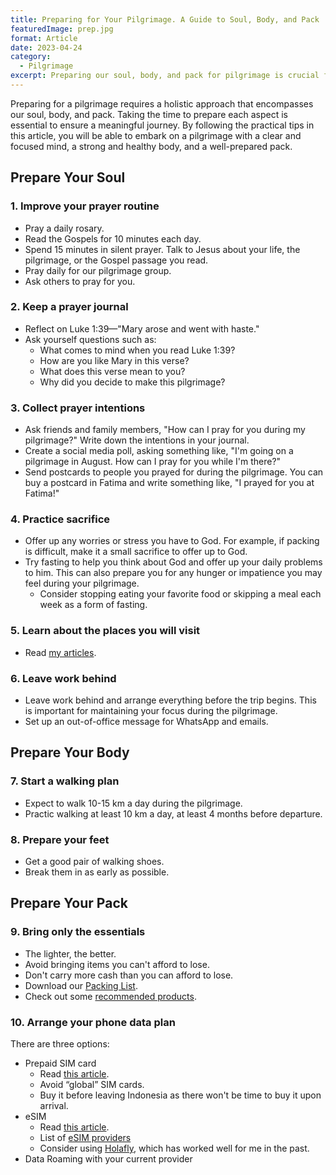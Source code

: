 ```yaml
---
title: Preparing for Your Pilgrimage. A Guide to Soul, Body, and Pack
featuredImage: prep.jpg
format: Article
date: 2023-04-24
category:
  - Pilgrimage
excerpt: Preparing our soul, body, and pack for pilgrimage is crucial for a meaningful and successful pilgrimage. By improving our prayer routine, collecting prayer intentions, and practicing sacrifice, we can strengthen our spiritual preparation. Learning about the places we will visit and preparing our body through a walking plan and proper footwear can help us physically endure the trip. It is also important to pack light, bringing only the essentials and avoiding items we cannot afford to lose, and to arrange our phone data plan in advance. By leaving work behind and setting up an out-of-office message, we can maintain our focus on the pilgrimage. Overall, by preparing ourselves holistically, we can fully embrace the journey and experience the transformative power of pilgrimage.
---
```

Preparing for a pilgrimage requires a holistic approach that encompasses our soul, body, and pack. Taking the time to prepare each aspect is essential to ensure a meaningful journey. By following the practical tips in this article, you will be able to embark on a pilgrimage with a clear and focused mind, a strong and healthy body, and a well-prepared pack.

## Prepare Your Soul

### 1. Improve your prayer routine
- Pray a daily rosary.
- Read the Gospels for 10 minutes each day.
- Spend 15 minutes in silent prayer. Talk to Jesus about your life, the pilgrimage, or the Gospel passage you read.
- Pray daily for our pilgrimage group.
- Ask others to pray for you.

### 2. Keep a prayer journal
- Reflect on Luke 1:39—"Mary arose and went with haste."
- Ask yourself questions such as:  
	- What comes to mind when you read Luke 1:39?  
	- How are you like Mary in this verse?  
	- What does this verse mean to you?  
	- Why did you decide to make this pilgrimage?  

### 3. Collect prayer intentions
- Ask friends and family members, "How can I pray for you during my pilgrimage?" Write down the intentions in your journal.
- Create a social media poll, asking something like, "I'm going on a pilgrimage in August. How can I pray for you while I'm there?"
- Send postcards to people you prayed for during the pilgrimage. You can buy a postcard in Fatima and write something like, "I prayed for you at Fatima!"

### 4. Practice sacrifice
- Offer up any worries or stress you have to God. For example, if packing is difficult, make it a small sacrifice to offer up to God.
- Try fasting to help you think about God and offer up your daily problems to him. This can also prepare you for any hunger or impatience you may feel during your pilgrimage.  
	- Consider stopping eating your favorite food or skipping a meal each week as a form of fasting.

### 5. Learn about the places you will visit
- Read [my articles](/post/pilgrim/).

### 6. Leave work behind
- Leave work behind and arrange everything before the trip begins. This is important for maintaining your focus during the pilgrimage.
- Set up an out-of-office message for WhatsApp and emails.

## Prepare Your Body

### 7. Start a walking plan
- Expect to walk 10-15 km a day during the pilgrimage.
- Practic walking at least 10 km a day, at least 4 months before departure.

### 8. Prepare your feet
- Get a good pair of walking shoes.
- Break them in as early as possible.

## Prepare Your Pack

### 9. Bring only the essentials
- The lighter, the better.
- Avoid bringing items you can't afford to lose.
- Don't carry more cash than you can afford to lose.
- Download our [Packing List](https://drive.google.com/file/d/1fOrdZOxcSaumpO23C7yQRYQn1n6zlS3O/view?usp=sharing).
- Check out some [recommended products](/post/packing/).

### 10. Arrange your phone data plan

There are three options:

- Prepaid SIM card  
	- Read [this article](https://thesavvybackpacker.com/how-to-buy-sim-card-europe-data-plan/).  
	- Avoid “global” SIM cards.  
	- Buy it before leaving Indonesia as there won't be time to buy it upon arrival.  
- eSIM
	- Read [this article](https://abrokenbackpack.com/best-esim-providers/#Pros_And_Cons_Of_Using_Holafly_To_Buy_eSIM).  
	- List of [eSIM providers](https://esimradar.com/buy-esims/)  
	- Consider using [Holafly](https://esim.holafly.com/), which has worked well for me in the past.  
- Data Roaming with your current provider

